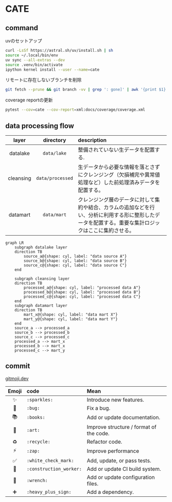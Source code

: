 # CATE

## command

uvのセットアップ

```bash
curl -LsSf https://astral.sh/uv/install.sh | sh
source ~/.local/bin/env
uv sync --all-extras --dev
source .venv/bin/activate
ipython kernel install --user --name=cate
```

リモートに存在しないブランチを削除

```bash
git fetch --prune && git branch -vv | grep ': gone]' | awk '{print $1}' | xargs -r git branch -d
```

coverage reportの更新

```bash
pytest --cov=cate --cov-report=xml:docs/coverage/coverage.xml
```

## data processing flow

|   layer   |    directory     | description                                                                                                                                          |
| :-------: | :--------------: | :--------------------------------------------------------------------------------------------------------------------------------------------------- |
| datalake  |   `data/lake`    | 整備されていない生データを配置する.                                                                                                                  |
| cleansing | `data/processed` | 生データから必要な情報を落とさずにクレンジング（欠損補完や異常値処理など）した前処理済みデータを配置する。                                           |
| datamart  |   `data/mart`    | クレンジング層のデータに対して集約や結合、カラムの追加などを行い、分析に利用する形に整形したデータを配置する。重要な集計ロジックはここに集約させる。 |

```mermaid
graph LR
    subgraph datalake layer
    direction TB
        source_a@{shape: cyl, label: "data source A"}
        source_b@{shape: cyl, label: "data source B"}
        source_c@{shape: cyl, label: "data source C"}
    end

    subgraph cleansing layer
    direction TB
        processed_a@{shape: cyl, label: "processed data A"}
        processed_b@{shape: cyl, label: "processed data B"}
        processed_c@{shape: cyl, label: "processed data C"}
    end
    subgraph datamart layer
    direction TB
        mart_x@{shape: cyl, label: "data mart X"}
        mart_y@{shape: cyl, label: "data mart Y"}
    end
    source_a --> processed_a
    source_b --> processed_b
    source_c --> processed_c
    processed_a --> mart_x
    processed_b --> mart_x
    processed_c --> mart_y
```

## commit

[gitmoji.dev](https://gitmoji.dev/)

|         Emoji         | code                    | Mean                                    |
| :-------------------: | :---------------------- | :-------------------------------------- |
|      :sparkles:       | `:sparkles:`            | Introduce new features.                 |
|         :bug:         | `:bug:`                 | Fix a bug.                              |
|        :books:        | `:books:`               | Add or update documentation.            |
|         :art:         | `:art:`                 | Improve structure / format of the code. |
|       :recycle:       | `:recycle:`             | Refactor code.                          |
|         :zap:         | `:zap:`                 | Improve performance                     |
|  :white_check_mark:   | `:white_check_mark:`    | Add, update, or pass tests.             |
| :construction_worker: | `:construction_worker:` | Add or update CI build system.          |
|       :wrench:        | `:wrench:`              | Add or update configuration files.      |
|   :heavy_plus_sign:   | `:heavy_plus_sign:`     | Add a dependency.                       |
